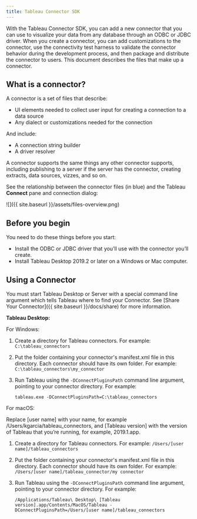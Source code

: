 ```yaml
---
title: Tableau Connector SDK
---
```


With the Tableau Connector SDK, you can add a new connector that you can use to visualize your data from any database through an ODBC or JDBC driver.
When you create a connector, you can add customizations to the connector, use the connectivity test harness to validate the connector behavior during the development process, and then package and distribute the connector to users.
This document describes the files that make up a connector.

## What is a connector?

A connector is a set of files that describe:

- UI elements needed to collect user input for creating a connection to a data source
- Any dialect or customizations needed for the connection

And include:

- A connection string builder
- A driver resolver

A connector supports the same things any other connector supports, including publishing to a server if the server has the connector, creating extracts, data sources, vizzes, and so on.

See the relationship between the connector files (in blue) and the Tableau **Connect** pane and connection dialog:

![]({{ site.baseurl }}/assets/files-overview.png)

## Before you begin

You need to do these things before you start:

- Install the ODBC or JDBC driver that you’ll use with the connector you’ll create.
- Install Tableau Desktop 2019.2 or later on a Windows or Mac computer.

## Using a Connector
You must start Tableau Desktop or Server with a special command line argument which tells Tableau where to find your Connector. See [Share Your Connector]({{ site.baseurl }}/docs/share) for more information.

**Tableau Desktop:** 

For Windows:
1. Create a directory for Tableau connectors. For example: `C:\tableau_connectors`
1. Put the folder containing your connector's manifest.xml file in this directory. Each connector should have its own folder. For example: `C:\tableau_connectors\my_connector`
1. Run Tableau using the `-DConnectPluginsPath` command line argument, pointing to your connector directory. For example: 

    ```
    tableau.exe -DConnectPluginsPath=C:\tableau_connectors
    ```

For macOS:

Replace [user name] with your name, for example /Users/kgarcia/tableau_connectors, and [Tableau version] with the version of Tableau that you’re running, for example, 2019.1.app.
1. Create a directory for Tableau connectors. For example: `/Users/[user name]/tableau_connectors`
1. Put the folder containing your connector's manifest.xml file in this directory. Each connector should have its own folder. For example: `/Users/[user name]/tableau_connector/my connector`
1. Run Tableau using the `-DConnectPluginsPath` command line argument, pointing to your connector directory. For example: 

    ```
    /Applications/Tableau\ Desktop\ [Tableau version].app/Contents/MacOS/Tableau -DConnectPluginsPath=/Users/[user name]/tableau_connectors
        
    ```

